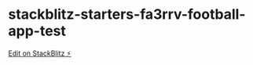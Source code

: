  # stackblitz-starters-fa3rrv-football-app-test

[Edit on StackBlitz ⚡️](https://stackblitz.com/edit/stackblitz-starters-fa3rrv)